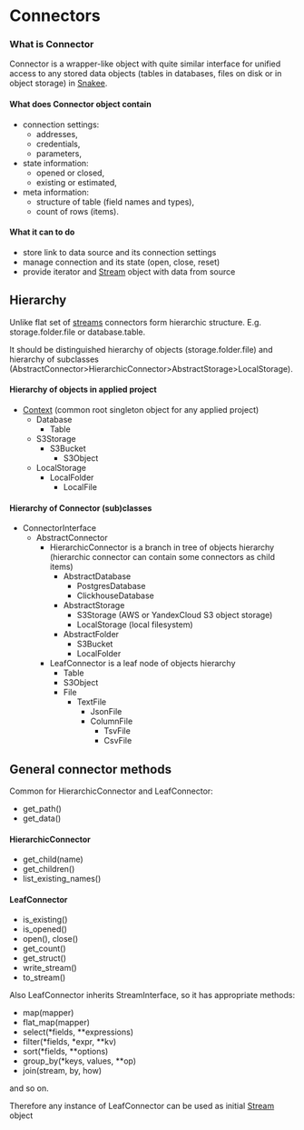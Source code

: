 # Connectors

### What is Connector

Connector is a wrapper-like object with quite similar interface 
for unified access to any stored data objects 
(tables in databases, files on disk or in object storage)
in [Snakee](https://github.com/az365/snakee/blob/main/README.md).

#### What does Connector object contain
- connection settings:
    - addresses,
    - credentials,
    - parameters,
- state information:
    - opened or closed,
    - existing or estimated,
- meta information:
    - structure of table (field names and types),
    - count of rows (items).

#### What it can to do
- store link to data source and its connection settings
- manage connection and its state (open, close, reset)
- provide iterator and 
  [Stream](https://github.com/az365/snakee/blob/main/streams/readme.md) object 
  with data from source

## Hierarchy
Unlike flat set of [streams](https://github.com/az365/snakee/blob/main/streams/readme.md) 
connectors form hierarchic structure. 
E.g. storage.folder.file or database.table.

It should be distinguished hierarchy of objects (storage.folder.file) 
and hierarchy of subclasses 
(AbstractConnector>HierarchicConnector>AbstractStorage>LocalStorage). 

#### Hierarchy of objects in applied project 
- [Context](https://github.com/az365/snakee/blob/main/base/context.md) 
  (common root singleton object for any applied project)
    - Database 
        - Table
    - S3Storage
        - S3Bucket
            - S3Object
    - LocalStorage
        - LocalFolder 
            - LocalFile

#### Hierarchy of Connector (sub)classes
- ConnectorInterface
    - AbstractConnector
        - HierarchicConnector 
        is a branch in tree of objects hierarchy
        (hierarchic connector can contain some connectors as child items)
            - AbstractDatabase
              - PostgresDatabase
              - ClickhouseDatabase
            - AbstractStorage
              - S3Storage (AWS or YandexCloud S3 object storage)
              - LocalStorage (local filesystem)
            - AbstractFolder
              - S3Bucket
              - LocalFolder
        - LeafConnector 
        is a leaf node of objects hierarchy 
            - Table
            - S3Object
            - File
                - TextFile
                    - JsonFile
                    - ColumnFile
                        - TsvFile
                        - CsvFile

## General connector methods
Common for HierarchicConnector and LeafConnector:
- get_path()
- get_data() 

#### HierarchicConnector
- get_child(name)
- get_children()
- list_existing_names()

#### LeafConnector
- is_existing()
- is_opened()
- open(), close()
- get_count()
- get_struct()
- write_stream()
- to_stream()

Also LeafConnector inherits StreamInterface, so it has appropriate methods:
- map(mapper)
- flat_map(mapper)
- select(*fields, **expressions)
- filter(*fields, *expr, **kv)
- sort(*fields, **options)
- group_by(*keys, values, **op)
- join(stream, by, how)

and so on.

Therefore any instance of LeafConnector can be used as initial 
[Stream](https://github.com/az365/snakee/blob/main/streams/readme.md) object
